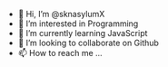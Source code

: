 - 👋 Hi, I’m @sknasylumX
- 👀 I’m interested in Programming
- 🌱 I’m currently learning JavaScript
- 💞️ I’m looking to collaborate on Github
- 📫 How to reach me ...

<!---
sknasylumX/sknasylumX is a ✨ special ✨ repository because its `README.md` (this file) appears on your GitHub profile.
You can click the Preview link to take a look at your changes.
--->
